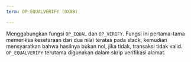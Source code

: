 ```yaml
---
term: OP_EQUALVERIFY (0X88)

---
```

Menggabungkan fungsi `OP_EQUAL` dan `OP_VERIFY`. Fungsi ini pertama-tama memeriksa kesetaraan dari dua nilai teratas pada stack, kemudian mensyaratkan bahwa hasilnya bukan nol, jika tidak, transaksi tidak valid. `OP_EQUALVERIFY` terutama digunakan dalam skrip verifikasi alamat.
